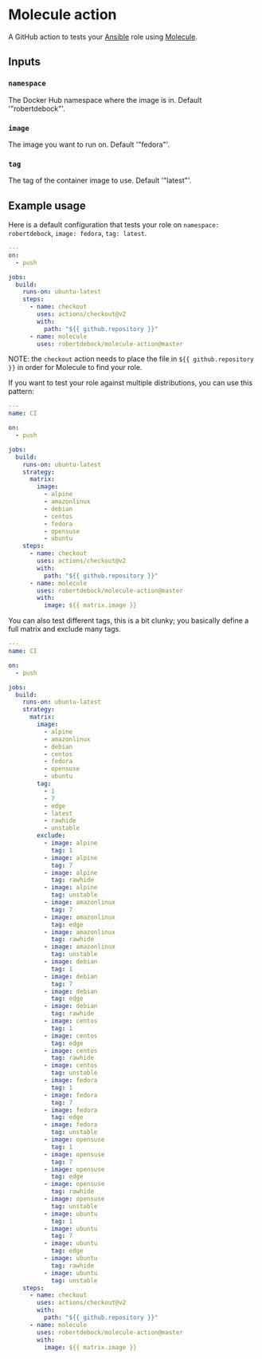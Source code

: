 # Molecule action

A GitHub action to tests your [Ansible](https://www.ansible.com/) role using [Molecule](https://molecule.readthedocs.io/en/stable/).

## Inputs

### `namespace`

The Docker Hub namespace where the image is in. Default '"robertdebock"'.

### `image`

The image you want to run on. Default '"fedora"'.

### `tag`

The tag of the container image to use. Default '"latest"'.

## Example usage

Here is a default configuration that tests your role on `namespace: robertdebock`, `image: fedora`, `tag: latest`.

```yaml
---
on:
  - push

jobs:
  build:
    runs-on: ubuntu-latest
    steps:
      - name: checkout
        uses: actions/checkout@v2
        with:
          path: "${{ github.repository }}"
      - name: molecule
        uses: robertdebock/molecule-action@master
```

NOTE: the `checkout` action needs to place the file in `${{ github.repository }}` in order for Molecule to find your role.

If you want to test your role against multiple distributions, you can use this pattern:

```yaml
---
name: CI

on:
  - push

jobs:
  build:
    runs-on: ubuntu-latest
    strategy:
      matrix:
        image:
          - alpine
          - amazonlinux
          - debian
          - centos
          - fedora
          - opensuse
          - ubuntu
    steps:
      - name: checkout
        uses: actions/checkout@v2
        with:
          path: "${{ github.repository }}"
      - name: molecule
        uses: robertdebock/molecule-action@master
        with:
          image: ${{ matrix.image }}
```

You can also test different tags, this is a bit clunky; you basically define a full matrix and exclude many tags.

```yaml
---
name: CI

on:
  - push

jobs:
  build:
    runs-on: ubuntu-latest
    strategy:
      matrix:
        image:
          - alpine
          - amazonlinux
          - debian
          - centos
          - fedora
          - opensuse
          - ubuntu
        tag:
          - 1
          - 7
          - edge
          - latest
          - rawhide
          - unstable
        exclude:
          - image: alpine
            tag: 1
          - image: alpine
            tag: 7
          - image: alpine
            tag: rawhide
          - image: alpine
            tag: unstable
          - image: amazonlinux
            tag: 7
          - image: amazonlinux
            tag: edge
          - image: amazonlinux
            tag: rawhide
          - image: amazonlinux
            tag: unstable
          - image: debian
            tag: 1
          - image: debian
            tag: 7
          - image: debian
            tag: edge
          - image: debian
            tag: rawhide
          - image: centos
            tag: 1
          - image: centos
            tag: edge
          - image: centos
            tag: rawhide
          - image: centos
            tag: unstable
          - image: fedora
            tag: 1
          - image: fedora
            tag: 7
          - image: fedora
            tag: edge
          - image: fedora
            tag: unstable
          - image: opensuse
            tag: 1
          - image: opensuse
            tag: 7
          - image: opensuse
            tag: edge
          - image: opensuse
            tag: rawhide
          - image: opensuse
            tag: unstable
          - image: ubuntu
            tag: 1
          - image: ubuntu
            tag: 7
          - image: ubuntu
            tag: edge
          - image: ubuntu
            tag: rawhide
          - image: ubuntu
            tag: unstable
    steps:
      - name: checkout
        uses: actions/checkout@v2
        with:
          path: "${{ github.repository }}"
      - name: molecule
        uses: robertdebock/molecule-action@master
        with:
          image: ${{ matrix.image }}
```
